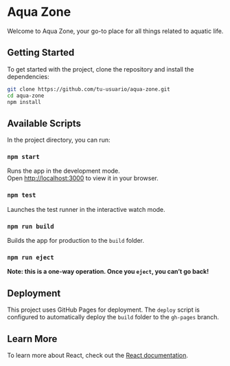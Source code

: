 # Aqua Zone

Welcome to Aqua Zone, your go-to place for all things related to aquatic life.

## Getting Started

To get started with the project, clone the repository and install the dependencies:

```bash
git clone https://github.com/tu-usuario/aqua-zone.git
cd aqua-zone
npm install
```

## Available Scripts

In the project directory, you can run:

### `npm start`

Runs the app in the development mode.\
Open [http://localhost:3000](http://localhost:3000) to view it in your browser.

### `npm test`

Launches the test runner in the interactive watch mode.

### `npm run build`

Builds the app for production to the `build` folder.

### `npm run eject`

**Note: this is a one-way operation. Once you `eject`, you can’t go back!**

## Deployment

This project uses GitHub Pages for deployment. The `deploy` script is configured to automatically deploy the `build` folder to the `gh-pages` branch.

## Learn More

To learn more about React, check out the [React documentation](https://reactjs.org/).
